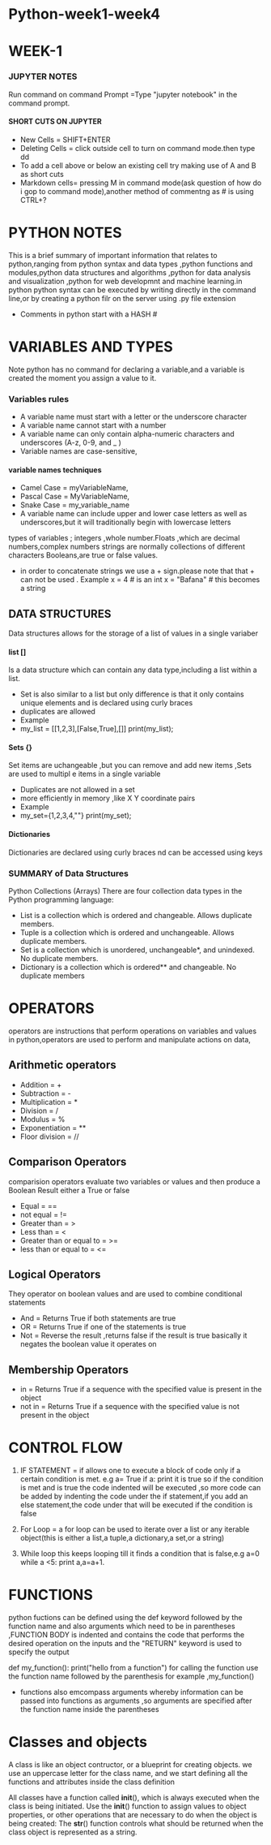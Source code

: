 # Python-week1-week4
# WEEK-1
### JUPYTER NOTES
Run command on command Prompt =Type "jupyter notebook" in the command prompt.
#### SHORT CUTS ON JUPYTER
* New Cells = SHIFT+ENTER
* Deleting Cells = click outside cell to turn on command mode.then type dd
* To add a cell above or below an existing cell try making use of A and B as short cuts 
* Markdown cells= pressing M in command mode(ask question of how do i gop to command mode),another method of commentng as # is using CTRL+?

# PYTHON NOTES
This is a brief summary of important information that relates to python,ranging from python syntax and data types ,python functions and modules,python data structures and algorithms ,python for data analysis and visualization ,python for web developmnt and machine learning.in python python syntax can be executed by writing directly in the command line,or by creating a python filr on the server using .py file extension

* Comments in python start with a HASH #

# VARIABLES AND TYPES
Note python has no command for declaring a variable,and a variable is created the moment you assign a value to it.
### Variables rules
* A variable name must start with a letter or the underscore character
* A variable name cannot start with a number
* A variable name can only contain alpha-numeric characters and underscores (A-z, 0-9, and _ )
* Variable names are case-sensitive,
#### variable names techniques
*  Camel Case = myVariableName,
*   Pascal Case = MyVariableName,
*   Snake Case = my_variable_name
* A variable name can include upper and lower case letters as well as underscores,but it will traditionally begin with lowercase letters 
  
types of variables ; integers ,whole number.Floats ,which are decimal numbers,complex numbers 
strings are normally collections of different characters
Booleans,are true or false values.
* in order to concatenate strings we use a + sign.please note that that + can not be used .
Example 
x = 4        # is an int
x = "Bafana"  # this becomes a string

## DATA STRUCTURES
Data structures allows for the storage of a list of values in a single variaber
 #### list []
Is a data structure which can contain any data type,including a list within a list.
* Set is also similar to a list but only difference is that it only contains unique elements and is declared using curly braces
* duplicates are allowed
* Example
* my_list = [[1,2,3],[False,True],[]]
print(my_list);

#### Sets {}
Set items are uchangeable ,but you can remove and add new items ,Sets are used to multipl e items in a single variable
* Duplicates are not allowed in a set
* more efficiently in memory ,like X Y coordinate pairs
* Example
* my_set={1,2,3,4,""}
print(my_set);

#### Dictionaries
Dictionaries are declared using curly braces nd can be accessed using keys

### SUMMARY of Data Structures
Python Collections (Arrays)
There are four collection data types in the Python programming language:

* List is a collection which is ordered and changeable. Allows duplicate members.
* Tuple is a collection which is ordered and unchangeable. Allows duplicate members.
* Set is a collection which is unordered, unchangeable*, and unindexed. No duplicate members.
* Dictionary is a collection which is ordered** and changeable. No duplicate members



# OPERATORS 
operators are instructions that perform operations on variables and values in python,operators are used to perform and manipulate actions on data,

## Arithmetic operators
* Addition = +
* Subtraction = -
* Multiplication = *
* Division = /
* Modulus = %
* Exponentiation = **
* Floor division = //

## Comparison Operators
comparision operators evaluate two variables or values and then produce a Boolean Result either a True or false 
* Equal = ==
* not equal = !=
* Greater than = >
* Less than = <
* Greater than or equal to = >=
* less than or equal to = <=

## Logical Operators
They operator on boolean values and are used to combine conditional statements

* And = Returns True if both statements are true
* OR = Returns True if one of the statements is true
* Not = Reverse the result ,returns false if the result is true basically it negates the boolean value it operates on 

## Membership Operators
* in = Returns True if a sequence with the specified value is present in the object
* not in = Returns True if a sequence with the specified value is not present in the object

# CONTROL FLOW
1. IF STATEMENT = if allows one to execute a block of code only if a certain condition is met. e.g a= True if a: print it is true
so if the  condition is met and is true the code indented will be executed ,so more code can be added by indenting the code under the if statement,if you add an else statement,the code under that will be executed if the condition is false

2. For Loop = a for loop can be used to iterate over a list or any iterable object(this is either a list,a tuple,a dictionary,a set,or a string)
   
3. While loop this keeps looping till it finds a condition that is false,e.g a=0 while a <5: print a,a=a+1.

# FUNCTIONS
python fuctions can be defined using the def keyword followed by the function name and also arguments which need to be in parentheses ,FUNCTION BODY is indented and contains the code that performs the desired operation on the inputs and the "RETURN" keyword is used to specify the output 

def my_function():
    print("hello from a function")
for calling the function use the function name followed by the parenthesis for example ,my_function()
* functions also emcompass arguments  whereby information can be passed into functions as arguments ,so arguments are specified after the function name inside the parentheses

# Classes and objects
A class is like an object contructor, or a blueprint for creating objects.
we use an uppercase letter for the class name, and we start defining all the functions and attributes inside the class definition

All classes have a function called __init__(), which is always executed when the class is being initiated.
Use the __init__() function to assign values to object properties, or other operations that are necessary to do when the object is being created:
The __str__() function controls what should be returned when the class object is represented as a string.
